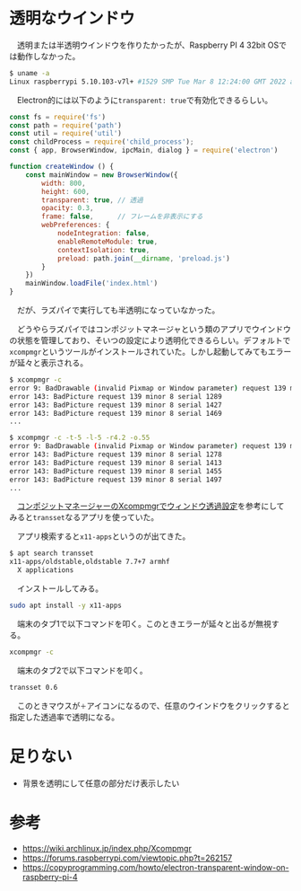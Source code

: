 # 透明なウインドウ

　透明または半透明ウインドウを作りたかったが、Raspberry PI 4 32bit OSでは動作しなかった。

```sh
$ uname -a
Linux raspberrypi 5.10.103-v7l+ #1529 SMP Tue Mar 8 12:24:00 GMT 2022 armv7l GNU/Linux
```

　Electron的には以下のように`transparent: true`で有効化できるらしい。

```javascript
const fs = require('fs')
const path = require('path')
const util = require('util')
const childProcess = require('child_process');
const { app, BrowserWindow, ipcMain, dialog } = require('electron')

function createWindow () {
    const mainWindow = new BrowserWindow({
        width: 800,
        height: 600,
        transparent: true, // 透過
        opacity: 0.3,
        frame: false,      // フレームを非表示にする
        webPreferences: {
            nodeIntegration: false,
            enableRemoteModule: true,
            contextIsolation: true,
            preload: path.join(__dirname, 'preload.js')
        }
    })
    mainWindow.loadFile('index.html')
}
```

　だが、ラズパイで実行しても半透明になっていなかった。

　どうやらラズパイではコンポジットマネージャという類のアプリでウインドウの状態を管理しており、そいつの設定により透明化できるらしい。デフォルトで`xcompmgr`というツールがインストールされていた。しかし起動してみてもエラーが延々と表示される。

```sh
$ xcompmgr -c
error 9: BadDrawable (invalid Pixmap or Window parameter) request 139 minor 4 serial 1288
error 143: BadPicture request 139 minor 8 serial 1289
error 143: BadPicture request 139 minor 8 serial 1427
error 143: BadPicture request 139 minor 8 serial 1469
...
```
```sh
$ xcompmgr -c -t-5 -l-5 -r4.2 -o.55
error 9: BadDrawable (invalid Pixmap or Window parameter) request 139 minor 4 serial 1277
error 143: BadPicture request 139 minor 8 serial 1278
error 143: BadPicture request 139 minor 8 serial 1413
error 143: BadPicture request 139 minor 8 serial 1455
error 143: BadPicture request 139 minor 8 serial 1497
...
```

　[コンポジットマネージャーのXcompmgrでウィンドウ透過設定][]を参考にしてみると`transset`なるアプリを使っていた。

[コンポジットマネージャーのXcompmgrでウィンドウ透過設定]:https://matoken.org/blog/2016/03/20/window-transparent-set-in-xcompmgr-of-composite-manager/

　アプリ検索すると`x11-apps`というのが出てきた。

```sh
$ apt search transset
x11-apps/oldstable,oldstable 7.7+7 armhf
  X applications
```

　インストールしてみる。

```sh
sudo apt install -y x11-apps
```

　端末のタブ1で以下コマンドを叩く。このときエラーが延々と出るが無視する。

```sh
xcompmgr -c
```

　端末のタブ2で以下コマンドを叩く。

```sh
transset 0.6
```

　このときマウスが`＋`アイコンになるので、任意のウインドウをクリックすると指定した透過率で透明になる。

# 足りない

* 背景を透明にして任意の部分だけ表示したい

# 参考

* https://wiki.archlinux.jp/index.php/Xcompmgr
* https://forums.raspberrypi.com/viewtopic.php?t=262157
* https://copyprogramming.com/howto/electron-transparent-window-on-raspberry-pi-4

